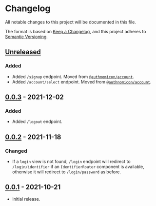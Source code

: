 # Changelog
All notable changes to this project will be documented in this file.

The format is based on [Keep a Changelog](https://keepachangelog.com/en/1.0.0/),
and this project adheres to [Semantic Versioning](https://semver.org/spec/v2.0.0.html).

## [Unreleased]
### Added
- Added `/signup` endpoint.  Moved from [`@authnomicon/account`](https://github.com/authnomicon/account).
- Added `/account/select` endpoint.  Moved from [`@authnomicon/account`](https://github.com/authnomicon/account).

## [0.0.3] - 2021-12-02
### Added
- Added `/logout` endpoint.

## [0.0.2] - 2021-11-18
### Changed

- If a `login` view is not found, `/login` endpoint will redirect to
`/login/identifier` if an `IdentifierRouter` component is available, otherwise
it will redirect to `/login/password` as before.

## [0.0.1] - 2021-10-21

- Initial release.

[Unreleased]: https://github.com/authnomicon/login/compare/v0.0.3...HEAD
[0.0.3]: https://github.com/authnomicon/login/compare/v0.0.2...v0.0.3
[0.0.2]: https://github.com/authnomicon/login/compare/v0.0.1...v0.0.2
[0.0.1]: https://github.com/authnomicon/login/releases/tag/v0.0.1
